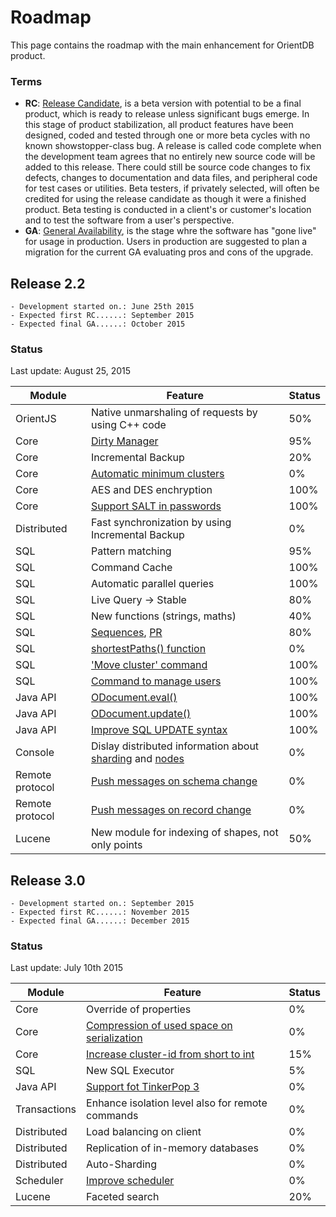 # Roadmap

This page contains the roadmap with the main enhancement for OrientDB product. 

### Terms
- **RC**: [Release Candidate](https://en.wikipedia.org/wiki/Software_release_life_cycle#Release_candidate), is a beta version with potential to be a final product, which is ready to release unless significant bugs emerge. In this stage of product stabilization, all product features have been designed, coded and tested through one or more beta cycles with no known showstopper-class bug. A release is called code complete when the development team agrees that no entirely new source code will be added to this release. There could still be source code changes to fix defects, changes to documentation and data files, and peripheral code for test cases or utilities. Beta testers, if privately selected, will often be credited for using the release candidate as though it were a finished product. Beta testing is conducted in a client's or customer's location and to test the software from a user's perspective.
- **GA**: [General Availability](https://en.wikipedia.org/wiki/Software_release_life_cycle#General_availability_.28GA.29), is the stage whre the software has "gone live" for usage in production. Users in production are suggested to plan a migration for the current GA evaluating pros and cons of the upgrade.

## Release 2.2
```
- Development started on.: June 25th 2015
- Expected first RC......: September 2015
- Expected final GA......: October 2015
```

### Status
Last update: August 25, 2015

| Module | Feature | Status                     |
|--------|---------|----------------------------|
| OrientJS| Native unmarshaling of requests by using C++ code| 50% |
| Core| [Dirty Manager](https://github.com/orientechnologies/orientdb/issues/2620)| 95% |
| Core | Incremental Backup | 20% |
| Core| [Automatic minimum clusters](https://github.com/orientechnologies/orientdb/issues/4518) | 0% |
| Core | AES and DES enchryption | 100% |
| Core | [Support SALT in passwords](https://github.com/orientechnologies/orientdb/issues/1229) | 100% |
| Distributed | Fast synchronization by using Incremental Backup | 0% |
| SQL | Pattern matching | 95% |
| SQL | Command Cache | 100% |
| SQL | Automatic parallel queries | 100% |
| SQL | Live Query -> Stable | 80% |
| SQL | New functions (strings, maths) | 40% |
| SQL | [Sequences](https://github.com/orientechnologies/orientdb/issues/367), [PR](https://github.com/orientechnologies/orientdb/pull/3744) | 80% |
| SQL | [shortestPaths() function](https://github.com/orientechnologies/orientdb/issues/4474) | 0% |
| SQL | ['Move cluster' command](https://github.com/orientechnologies/orientdb/issues/4248) | 100% |
| SQL | [Command to manage users](https://github.com/orientechnologies/orientdb/pull/4000) | 100% |
| Java API | [ODocument.eval()](https://github.com/orientechnologies/orientdb/issues/4505)  | 100% |
| Java API | [ODocument.update()](https://github.com/orientechnologies/orientdb/issues/4813)  | 100% |
| Java API | [Improve SQL UPDATE syntax](https://github.com/orientechnologies/orientdb/issues/4814)  | 100% |
| Console | Dislay distributed information about [sharding](https://github.com/orientechnologies/orientdb/issues/3968) and [nodes](https://github.com/orientechnologies/orientdb/issues/3967) | 0% |
| Remote protocol | [Push messages on schema change](https://github.com/orientechnologies/orientdb/issues/3496) |0% |
| Remote protocol | [Push messages on record change](https://github.com/orientechnologies/orientdb/issues/3496) |0% |
| Lucene | New module for indexing of shapes, not only points | 50% |


## Release 3.0
```
- Development started on.: September 2015
- Expected first RC......: November 2015
- Expected final GA......: December 2015
```

### Status
Last update: July 10th 2015

| Module | Feature | Status                     |
|--------|---------|----------------------------|
| Core | Override of properties | 0% |
| Core | [Compression of used space on serialization](https://github.com/orientechnologies/orientdb/issues/3742)| 0% |
| Core | [Increase cluster-id from short to int](https://github.com/orientechnologies/orientdb/issues/1930) | 15% |
| SQL | New SQL Executor | 5% |
| Java API | [Support fot TinkerPop 3](https://github.com/orientechnologies/orientdb/issues/2441) | 0% |
| Transactions | Enhance isolation level also for remote commands| 0% |
| Distributed | Load balancing on client | 0% |
| Distributed | Replication of in-memory databases | 0% |
| Distributed | Auto-Sharding | 0% |
| Scheduler | [Improve scheduler](https://github.com/orientechnologies/orientdb/issues/2613) | 0% |
| Lucene | Faceted search | 20% |
